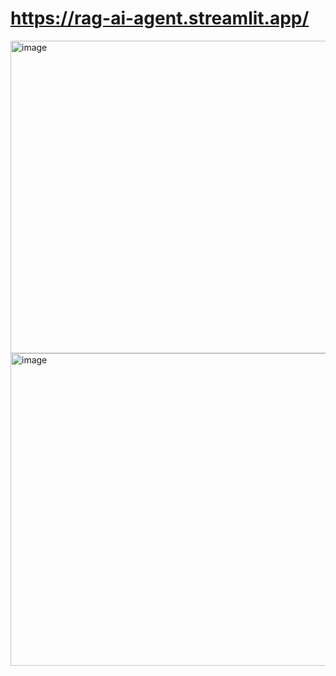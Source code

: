 # https://rag-ai-agent.streamlit.app/

<img width="1500" height="500" alt="image" src="https://github.com/user-attachments/assets/57c20833-9820-429b-9d7f-8789958e47a6" />

<img width="1500" height="500" alt="image" src="https://github.com/user-attachments/assets/61d17caf-d27a-437f-805f-943f3191ac5b" />

